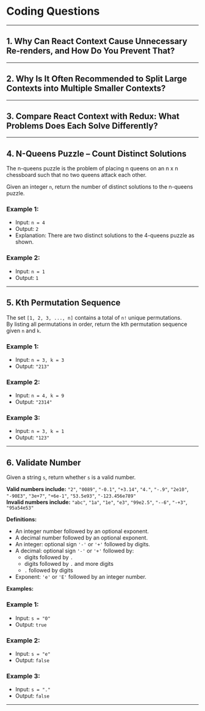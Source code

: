 # Coding Questions

---

## 1. Why Can React Context Cause Unnecessary Re-renders, and How Do You Prevent That?

---

## 2. Why Is It Often Recommended to Split Large Contexts into Multiple Smaller Contexts?

---

## 3. Compare React Context with Redux: What Problems Does Each Solve Differently?

---

## 4. N-Queens Puzzle – Count Distinct Solutions

The n-queens puzzle is the problem of placing n queens on an n x n chessboard such that no two queens attack each other.  

Given an integer `n`, return the number of distinct solutions to the n-queens puzzle.

### Example 1:
- Input: `n = 4`  
- Output: `2`  
- Explanation: There are two distinct solutions to the 4-queens puzzle as shown.

### Example 2:
- Input: `n = 1`  
- Output: `1`

---

## 5. Kth Permutation Sequence

The set `[1, 2, 3, ..., n]` contains a total of `n!` unique permutations.  
By listing all permutations in order, return the kth permutation sequence given `n` and `k`.

### Example 1:
- Input: `n = 3, k = 3`  
- Output: `"213"`

### Example 2:
- Input: `n = 4, k = 9`  
- Output: `"2314"`

### Example 3:
- Input: `n = 3, k = 1`  
- Output: `"123"`

---

## 6. Validate Number

Given a string `s`, return whether `s` is a valid number.

**Valid numbers include:** `"2"`, `"0089"`, `"-0.1"`, `"+3.14"`, `"4."`, `"-.9"`, `"2e10"`, `"-90E3"`, `"3e+7"`, `"+6e-1"`, `"53.5e93"`, `"-123.456e789"`  
**Invalid numbers include:** `"abc"`, `"1a"`, `"1e"`, `"e3"`, `"99e2.5"`, `"--6"`, `"-+3"`, `"95a54e53"`

**Definitions:**
- An integer number followed by an optional exponent.
- A decimal number followed by an optional exponent.
- An integer: optional sign `'-'` or `'+'` followed by digits.
- A decimal: optional sign `'-'` or `'+'` followed by:
  - digits followed by `.`  
  - digits followed by `.` and more digits  
  - `.` followed by digits
- Exponent: `'e'` or `'E'` followed by an integer number.

**Examples:**

### Example 1:
- Input: `s = "0"`  
- Output: `true`

### Example 2:
- Input: `s = "e"`  
- Output: `false`

### Example 3:
- Input: `s = "."`  
- Output: `false`

---

